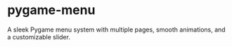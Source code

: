 # pygame-menu
A sleek Pygame menu system with multiple pages, smooth animations, and a customizable slider.
